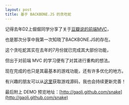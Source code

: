 ```yaml
---
layout: post
title: 基于 BACKBONE.JS 的贪吃蛇
---
```


记得去年D2上倔倔同学分享了关于[豆瓣说的前端MVC](http://www.slideshare.net/lvting/mvc-8569518)，

也是那次分享中我第一次知晓了BACKBONE.JS的存在。

这个贪吃蛇其实在去年的7月份就已完成其大部份功能，

但出于对前端 MVC 的学习便有了对其进行重构的想法。

现在完成的也只是其最基本的游戏功能，还有许多优化的地方。

有兴趣的朋友可以从[这里](https://github.com/gaoli/snake)获取游戏源码，我也会持续更新完善！

最后附上 DEMO 预览地址：[http://gaoli.github.com/snake](http://gaoli.github.com/snake)
